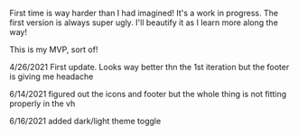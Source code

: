 First time is way harder than I had imagined! It's a work in progress. The first version is always super ugly. I'll beautify it as I learn more along the way!

This is my MVP, sort of!

4/26/2021
First update. Looks way better thn the 1st iteration but the footer is giving me headache

6/14/2021 figured out the icons and footer but the whole thing is not fitting properly in the vh

6/16/2021 added dark/light theme toggle